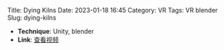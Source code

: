 Title: Dying Kilns
Date: 2023-01-18 16:45
Category: VR
Tags:  VR blender
Slug: dying-kilns


- **Technique**: Unity, blender
- **Link**: [查看视频](https://youtu.be/DTt73CQfBfw?si=9H9kZSdOIPqvPxoL)
